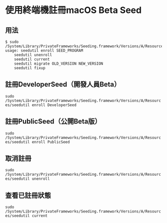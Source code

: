 <h1><span>使用終端機註冊macOS Beta Seed</span></h1>
<h2><a id="user-content-usage" class="anchor" href="https://gist.github.com/pookjw/b17da769e9c3b061f9a5bcf3f7990866#usage" aria-hidden="true"></a><span>用法</span></h2>
<pre><code>$ sudo /System/Library/PrivateFrameworks/Seeding.framework/Versions/A/Resources/seedutil 
usage: seedutil enroll SEED_PROGRAM
    seedutil unenroll
    seedutil current
    seedutil migrate OLD_VERSION NEW_VERSION
    seedutil fixup
</code></pre>
<h2><a id="user-content-enroll-developerseed-developer-beta" class="anchor" href="https://gist.github.com/pookjw/b17da769e9c3b061f9a5bcf3f7990866#enroll-developerseed-developer-beta" aria-hidden="true"></a><span>註冊DeveloperSeed（開發人員Beta）</span></h2>
<p><code>sudo /System/Library/PrivateFrameworks/Seeding.framework/Versions/A/Resources/seedutil enroll DeveloperSeed</code></p>
<h2><a id="user-content-enroll-publicseed-public-beta" class="anchor" href="https://gist.github.com/pookjw/b17da769e9c3b061f9a5bcf3f7990866#enroll-publicseed-public-beta" aria-hidden="true"></a><span>註冊PublicSeed（公開Beta版）</span></h2>
<p><code>sudo /System/Library/PrivateFrameworks/Seeding.framework/Versions/A/Resources/seedutil enroll PublicSeed</code></p>
<h2><a id="user-content-unenroll-seed" class="anchor" href="https://gist.github.com/pookjw/b17da769e9c3b061f9a5bcf3f7990866#unenroll-seed" aria-hidden="true"></a><span>取消註冊</span></h2>
<p><code>sudo /System/Library/PrivateFrameworks/Seeding.framework/Versions/A/Resources/seedutil unenroll</code></p>
<h2><a id="user-content-see-enrolled-seed" class="anchor" href="https://gist.github.com/pookjw/b17da769e9c3b061f9a5bcf3f7990866#see-enrolled-seed" aria-hidden="true"></a><span>查看已註冊狀態</span></h2>
<p><code>sudo /System/Library/PrivateFrameworks/Seeding.framework/Versions/A/Resources/seedutil current</code></p>
